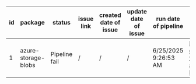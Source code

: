 
| id | package | status | issue link | created date of issue | update date of issue | run date of pipeline | pipeline run link |
|----|---------|--------|------------|-----------------------|----------------------| ---------------------| ----------------- |
| 1 | azure-storage-blobs | Pipeline fail | / | / | / | 6/25/2025 9:26:53 AM | https://dev.azure.com/v-qzhong-dotnet/content-validation-automation/_build/results?buildId=17 |